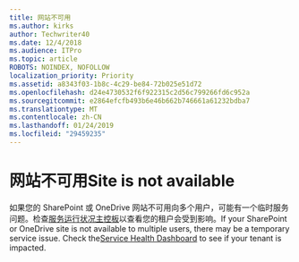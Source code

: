 ```yaml
---
title: 网站不可用
ms.author: kirks
author: Techwriter40
ms.date: 12/4/2018
ms.audience: ITPro
ms.topic: article
ROBOTS: NOINDEX, NOFOLLOW
localization_priority: Priority
ms.assetid: a8343f03-1b8c-4c29-be84-72b025e51d72
ms.openlocfilehash: d24e4730532f6f922315c2d56c799266fd6c952a
ms.sourcegitcommit: e2864efcfb493b6e46b662b746661a61232bdba7
ms.translationtype: MT
ms.contentlocale: zh-CN
ms.lasthandoff: 01/24/2019
ms.locfileid: "29459235"
---
```

# <a name="site-is-not-available"></a><span data-ttu-id="3d03b-102">网站不可用</span><span class="sxs-lookup"><span data-stu-id="3d03b-102">Site is not available</span></span>

<span data-ttu-id="3d03b-p101">如果您的 SharePoint 或 OneDrive 网站不可用向多个用户，可能有一个临时服务问题。检查[服务运行状况主控板](https://admin.microsoft.com/AdminPortal/Home#/servicehealth)以查看您的租户会受到影响。</span><span class="sxs-lookup"><span data-stu-id="3d03b-p101">If your SharePoint or OneDrive site is not available to multiple users, there may be a temporary service issue. Check the[Service Health Dashboard](https://admin.microsoft.com/AdminPortal/Home#/servicehealth) to see if your tenant is impacted.</span></span> 
  

